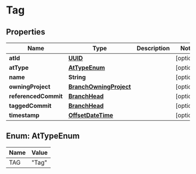 

# Tag

## Properties

Name | Type | Description | Notes
------------ | ------------- | ------------- | -------------
**atId** | [**UUID**](UUID.md) |  |  [optional]
**atType** | [**AtTypeEnum**](#AtTypeEnum) |  |  [optional]
**name** | **String** |  |  [optional]
**owningProject** | [**BranchOwningProject**](BranchOwningProject.md) |  |  [optional]
**referencedCommit** | [**BranchHead**](BranchHead.md) |  |  [optional]
**taggedCommit** | [**BranchHead**](BranchHead.md) |  |  [optional]
**timestamp** | [**OffsetDateTime**](OffsetDateTime.md) |  |  [optional]



## Enum: AtTypeEnum

Name | Value
---- | -----
TAG | &quot;Tag&quot;



